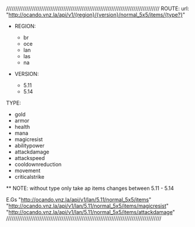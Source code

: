 
///////////////////////////////////////////////////////////////////////////////////
ROUTE:
	url: "http://ocando.vnz.la/api/v1/{region}/{version}/normal_5x5/items/{type?}"

 * REGION:
	- br
	- oce
	- lan
	- las
	- na

 * VERSION:
	- 5.11
	- 5.14


  TYPE:	
   - gold
   - armor
   - health
   - mana
   - magicresist
   - abilitypower
   - attackdamage
   - attackspeed
   - cooldownreduction
   - movement
   - criticalstrike

** NOTE: without type only take ap items changes between 5.11 - 5.14

E.Gs
	"http://ocando.vnz.la/api/v1/lan/5.11/normal_5x5/items"
	"http://ocando.vnz.la/api/v1/lan/5.11/normal_5x5/items/magicresist"
	"http://ocando.vnz.la/api/v1/lan/5.11/normal_5x5/items/attackdamage"
////////////////////////////////////////////////////////////////////////////////////
